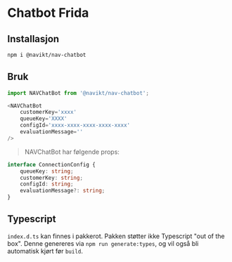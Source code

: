# Chatbot Frida
## Installasjon
```sh
npm i @navikt/nav-chatbot
```

## Bruk
```javascript
import NAVChatBot from '@navikt/nav-chatbot';

<NAVChatBot
    customerKey='xxxx'
    queueKey='XXXX'
    configId='xxxx-xxxx-xxxx-xxxx-xxxx'
    evaluationMessage=''
/>
```
> NAVChatBot har følgende props:
```typescript
interface ConnectionConfig {
    queueKey: string;
    customerKey: string;
    configId: string;
    evaluationMessage?: string;
}
```

## Typescript
`index.d.ts` kan finnes i pakkerot. Pakken støtter ikke Typescript "out of the box".
Denne genereres via `npm run generate:types`, og vil også bli automatisk kjørt før `build`.
